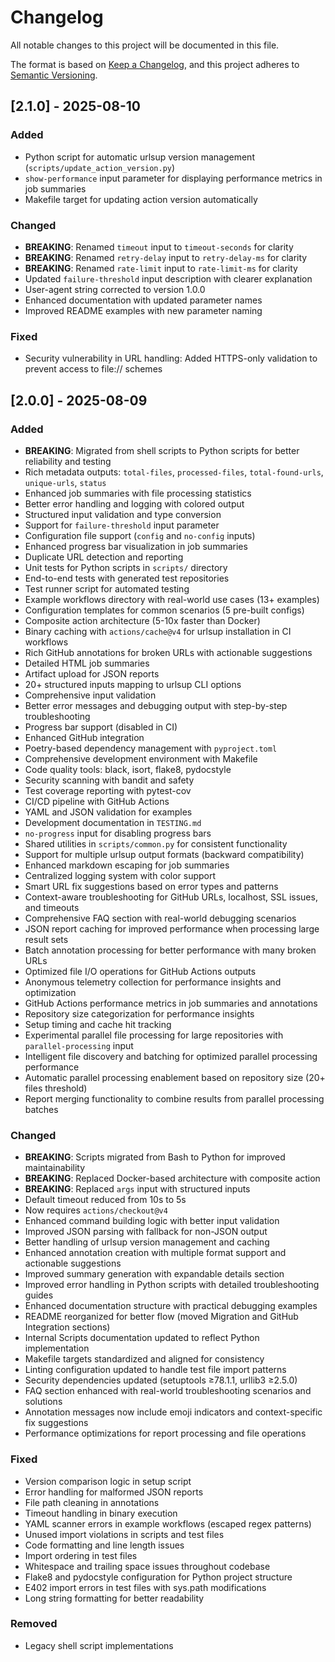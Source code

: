 # Changelog

All notable changes to this project will be documented in this file.

The format is based on [Keep a Changelog](https://keepachangelog.com/en/1.0.0/),
and this project adheres to [Semantic Versioning](https://semver.org/spec/v2.0.0.html).

## [2.1.0] - 2025-08-10

### Added
- Python script for automatic urlsup version management (`scripts/update_action_version.py`)
- `show-performance` input parameter for displaying performance metrics in job summaries
- Makefile target for updating action version automatically

### Changed
- **BREAKING**: Renamed `timeout` input to `timeout-seconds` for clarity
- **BREAKING**: Renamed `retry-delay` input to `retry-delay-ms` for clarity
- **BREAKING**: Renamed `rate-limit` input to `rate-limit-ms` for clarity
- Updated `failure-threshold` input description with clearer explanation
- User-agent string corrected to version 1.0.0
- Enhanced documentation with updated parameter names
- Improved README examples with new parameter naming

### Fixed
- Security vulnerability in URL handling: Added HTTPS-only validation to prevent access to file:// schemes

## [2.0.0] - 2025-08-09

### Added
- **BREAKING**: Migrated from shell scripts to Python scripts for better reliability and testing
- Rich metadata outputs: `total-files`, `processed-files`, `total-found-urls`, `unique-urls`, `status`
- Enhanced job summaries with file processing statistics
- Better error handling and logging with colored output
- Structured input validation and type conversion
- Support for `failure-threshold` input parameter
- Configuration file support (`config` and `no-config` inputs)
- Enhanced progress bar visualization in job summaries
- Duplicate URL detection and reporting
- Unit tests for Python scripts in `scripts/` directory
- End-to-end tests with generated test repositories
- Test runner script for automated testing
- Example workflows directory with real-world use cases (13+ examples)
- Configuration templates for common scenarios (5 pre-built configs)
- Composite action architecture (5-10x faster than Docker)
- Binary caching with `actions/cache@v4` for urlsup installation in CI workflows
- Rich GitHub annotations for broken URLs with actionable suggestions
- Detailed HTML job summaries
- Artifact upload for JSON reports
- 20+ structured inputs mapping to urlsup CLI options
- Comprehensive input validation
- Better error messages and debugging output with step-by-step troubleshooting
- Progress bar support (disabled in CI)
- Enhanced GitHub integration
- Poetry-based dependency management with `pyproject.toml`
- Comprehensive development environment with Makefile
- Code quality tools: black, isort, flake8, pydocstyle
- Security scanning with bandit and safety
- Test coverage reporting with pytest-cov
- CI/CD pipeline with GitHub Actions
- YAML and JSON validation for examples
- Development documentation in `TESTING.md`
- `no-progress` input for disabling progress bars
- Shared utilities in `scripts/common.py` for consistent functionality
- Support for multiple urlsup output formats (backward compatibility)
- Enhanced markdown escaping for job summaries
- Centralized logging system with color support
- Smart URL fix suggestions based on error types and patterns
- Context-aware troubleshooting for GitHub URLs, localhost, SSL issues, and timeouts
- Comprehensive FAQ section with real-world debugging scenarios
- JSON report caching for improved performance when processing large result sets
- Batch annotation processing for better performance with many broken URLs
- Optimized file I/O operations for GitHub Actions outputs
- Anonymous telemetry collection for performance insights and optimization
- GitHub Actions performance metrics in job summaries and annotations
- Repository size categorization for performance insights
- Setup timing and cache hit tracking
- Experimental parallel file processing for large repositories with `parallel-processing` input
- Intelligent file discovery and batching for optimized parallel processing performance
- Automatic parallel processing enablement based on repository size (20+ files threshold)
- Report merging functionality to combine results from parallel processing batches

### Changed
- **BREAKING**: Scripts migrated from Bash to Python for improved maintainability
- **BREAKING**: Replaced Docker-based architecture with composite action
- **BREAKING**: Replaced `args` input with structured inputs
- Default timeout reduced from 10s to 5s
- Now requires `actions/checkout@v4`
- Enhanced command building logic with better input validation
- Improved JSON parsing with fallback for non-JSON output
- Better handling of urlsup version management and caching
- Enhanced annotation creation with multiple format support and actionable suggestions
- Improved summary generation with expandable details section
- Improved error handling in Python scripts with detailed troubleshooting guides
- Enhanced documentation structure with practical debugging examples
- README reorganized for better flow (moved Migration and GitHub Integration sections)
- Internal Scripts documentation updated to reflect Python implementation
- Makefile targets standardized and aligned for consistency
- Linting configuration updated to handle test file import patterns
- Security dependencies updated (setuptools ≥78.1.1, urllib3 ≥2.5.0)
- FAQ section enhanced with real-world troubleshooting scenarios and solutions
- Annotation messages now include emoji indicators and context-specific fix suggestions
- Performance optimizations for report processing and file operations

### Fixed
- Version comparison logic in setup script
- Error handling for malformed JSON reports
- File path cleaning in annotations
- Timeout handling in binary execution
- YAML scanner errors in example workflows (escaped regex patterns)
- Unused import violations in scripts and test files
- Code formatting and line length issues
- Import ordering in test files
- Whitespace and trailing space issues throughout codebase
- Flake8 and pydocstyle configuration for Python project structure
- E402 import errors in test files with sys.path modifications
- Long string formatting for better readability

### Removed
- Legacy shell script implementations